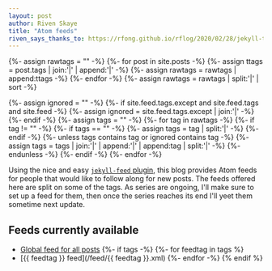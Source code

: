 ```yaml
---
layout: post
author: Riven Skaye
title: "Atom feeds"
riven_says_thanks_to: https://rfong.github.io/rflog/2020/02/28/jekyll-tags/
---
```

{%- assign rawtags = "" -%}
{%- for post in site.posts -%}
  {%- assign ttags = post.tags | join:'|' | append:'|' -%}
  {%- assign rawtags = rawtags | append:ttags -%}
{%- endfor -%}
{%- assign rawtags = rawtags | split:'|' | sort -%}

{%- assign ignored = "" -%}
{%- if site.feed.tags.except and site.feed.tags and site.feed -%}
  {%- assign ignored = site.feed.tags.except | join:'|' -%}
{%- endif -%}
{%- assign tags = "" -%}
{%- for tag in rawtags -%}
  {%- if tag != "" -%}
    {%- if tags == "" -%}
      {%- assign tags = tag | split:'|' -%}
    {%- endif -%}
    {%- unless tags contains tag or ignored contains tag -%}
      {%- assign tags = tags | join:'|' | append:'|' | append:tag | split:'|' -%}
    {%- endunless -%}
  {%- endif -%}
{%- endfor -%}

Using the nice and easy [`jekyll-feed` plugin](https://github.com/jekyll/jekyll-feed), this blog provides Atom feeds for people that would like to follow along for new posts. The feeds offered here are split on some of the tags. As series are ongoing, I'll make sure to set up a feed for them, then once the series reaches its end I'll yeet them sometime next update.

## Feeds currently available

- [Global feed for all posts](/feed.xml)
{%- if tags -%}
  {%- for feedtag in tags %}
- [{{ feedtag }} feed](/feed/{{ feedtag }}.xml)
  {%- endfor -%}
{% endif %}
